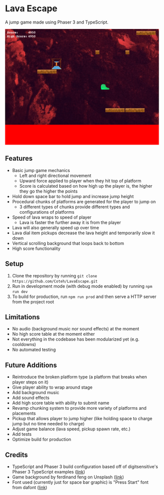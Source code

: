 # Lava Escape

A jump game made using Phaser 3 and TypeScript.

![Lava Escape Screenshot](screenshots/game.png "Lava Escape Screenshot")

## Features
- Basic jump game mechanics
    - Left and right directional movement
    - Upward force applied to player when they hit top of platform
    - Score is calculated based on how high up the player is, the higher they go the higher the points
- Hold down space bar to hold jump and increase jump height
- Procedural chunks of platforms are generated for the player to jump on
    - 3 different types of chunks provide different types and configurations of platforms
- Speed of lava wraps to speed of player
    - Lava is faster the further away it is from the player
- Lava will also generally speed up over time
- Lava dial item pickups decrease the lava height and temporarily slow it down
- Vertical scrolling background that loops back to bottom
- High score functionality

## Setup
1. Clone the repository by running `git clone https://github.com/Coteh/LavaEscape.git`
1. Run in development mode (with debug mode enabled) by running `npm run dev`
1. To build for production, run `npm run prod` and then serve a HTTP server from the project root

## Limitations
- No audio (background music nor sound effects) at the moment
- No high score table at the moment either
- Not everything in the codebase has been modularized yet (e.g. cooldowns)
- No automated testing

## Future Additions
- Reintroduce the broken platform type (a platform that breaks when player steps on it)
- Give player ability to wrap around stage
- Add background music
- Add sound effects
- Add high score table with ability to submit name
- Revamp chunking system to provide more variety of platforms and placements
- Pickup that allows player to jump higher (like holding space to charge jump but no time needed to charge)
- Adjust game balance (lava speed, pickup spawn rate, etc.)
- Add tests
- Optimize build for production

## Credits
- TypeScript and Phaser 3 build configuration based off of digitsensitive's Phaser 3 TypeScript examples ([link](https://github.com/digitsensitive/phaser3-typescript))
- Game background by ferdinand feng on Unsplash ([link](https://unsplash.com/photos/2RAt2zMoHqU))
- Font used (currently just for space bar graphic) is "Press Start" font from dafont ([link](https://www.dafont.com/press-start.font))
